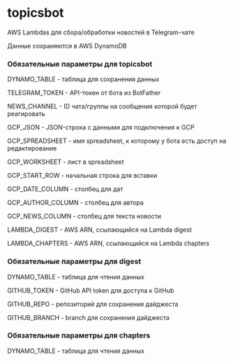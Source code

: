 # topicsbot

AWS Lambdas для сбора/обработки новостей в Telegram-чате

Данные сохраняются в AWS DynamoDB

### Обязательные параметры для **topicsbot**

DYNAMO_TABLE - таблица для сохранения данных

TELEGRAM_TOKEN - API-токен от бота из BotFather

NEWS_CHANNEL - ID чата/группы на сообщения которой будет реагировать

GCP_JSON - JSON-строка с данными для подключения к GCP

GCP_SPREADSHEET - имя spreadsheet, к которому у бота есть доступ на редактирование

GCP_WORKSHEET - лист в spreadsheet

GCP_START_ROW - начальная строка для вставки

GCP_DATE_COLUMN - столбец для дат

GCP_AUTHOR_COLUMN - столбец для автора

GCP_NEWS_COLUMN - столбец для текста новости

LAMBDA_DIGEST - AWS ARN, ссылающийся на Lambda digest

LAMBDA_CHAPTERS - AWS ARN, ссылающийся на Lambda chapters

### Обязательные параметры для **digest**

DYNAMO_TABLE - таблица для чтения данных

GITHUB_TOKEN - GitHub API token для доступа к GitHub

GITHUB_REPO - репозиторий для сохранения дайджеста

GITHUB_BRANCH - branch для сохранения дайджеста

### Обязательные параметры для **chapters**

DYNAMO_TABLE - таблица для чтения данных
